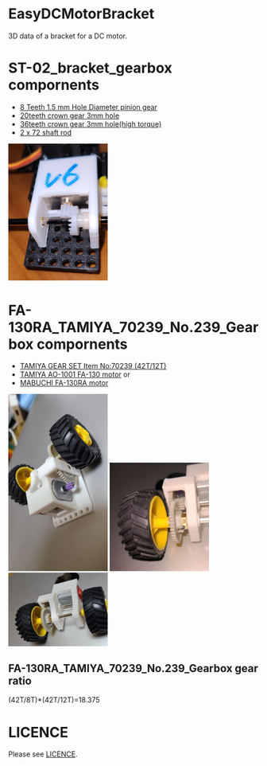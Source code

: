 # EasyDCMotorBracket
3D data of a bracket for a DC motor.

# ST-02_bracket_gearbox compornents
- [8 Teeth 1.5 mm Hole Diameter pinion gear](https://www.amazon.co.jp/dp/B0777MC31J/ref=cm_sw_r_cp_apa_i_BY7ZWXQH1PFNANZA8E7G?fbclid=IwAR0D8wV9yTjRyYAAVJWx9ofE4FRM4rHZ7RyGc_93HKTrDBZ_rD2C1UTbyA4) 
- [20teeth crown gear 3mm hole](https://a.aliexpress.com/_m04t53t)
- [36teeth crown gear 3mm hole(high torque)](https://a.aliexpress.com/_m0m38kP)
- [2 x 72 shaft rod](https://www.yodobashi.com/product/100000001003794158/?gad1&gad2=g&gad3&gad4=452594516847&gad5=15698396484161472817&gad6&gclid=CjwKCAjw6fCCBhBNEiwAem5SO0y97WQgh6WhblMCNWUYFpkfGZipB0vIUv07aTfgdwXyQwpR3Q1BThoC1PAQAvD_BwE&xfr=pla&fbclid=IwAR2-p80RZ6pfD-fWzLtlPfXd966pRNO0-IOr12Z7Sfa3YLHacPgrouwI-1w)

<img src="https://github.com/henjin0/EasyDCMotorBracket/blob/main/ST-02_gearbox_rear.jpg" width="200">

# FA-130RA_TAMIYA_70239_No.239_Gearbox compornents
- [TAMIYA GEAR SET Item No:70239 (42T/12T)](https://www.tamiya.com/japan/products/70239/index.html)
- [TAMIYA AO-1001 FA-130 motor](https://www.tamiya.com/japan/products/94380/index.html)
or
- [MABUCHI FA-130RA motor](https://www.mabuchi-motor.co.jp/motorize/branch/motor/)

<img src="https://github.com/henjin0/EasyDCMotorBracket/blob/main/FA-130RA_gearbox_front.jpg" width="200">
<img src="https://github.com/henjin0/EasyDCMotorBracket/blob/main/FA-130RA_gearbox_rear.jpg" width="200">
<img src="https://github.com/henjin0/EasyDCMotorBracket/blob/main/FA-130RA_gearbox_rear_2.jpg" width="200">

## FA-130RA_TAMIYA_70239_No.239_Gearbox gear ratio
(42T/8T)*(42T/12T)=18.375


# LICENCE
Please see [LICENCE](LICENSE).
